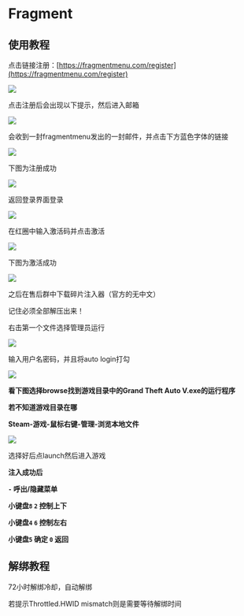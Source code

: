 # Fragment
## 使用教程

点击链接注册：[https://fragmentmenu.com/register](https://fragmentmenu.com/register)

![](<../../.gitbook/assets/image (33).png>)

点击注册后会出现以下提示，然后进入邮箱

![](<../../.gitbook/assets/image (40).png>)

会收到一封fragmentmenu发出的一封邮件，并点击下方蓝色字体的链接

![](<../../.gitbook/assets/image (71).png>)

下图为注册成功

![](<../../.gitbook/assets/image (27).png>)

返回登录界面登录

![](<../../.gitbook/assets/image (92).png>)

在红圈中输入激活码并点击激活

![](<../../.gitbook/assets/image (9).png>)

下图为激活成功

![](<../../.gitbook/assets/image (154).png>)

之后在售后群中下载碎片注入器（官方的无中文）

记住必须全部解压出来！

右击第一个文件选择管理员运行

![](<../../.gitbook/assets/image (63).png>)

输入用户名密码，并且将auto login打勾

![](<../../.gitbook/assets/image (67).png>)

**看下图选择browse找到游戏目录中的Grand Theft Auto V.exe的运行程序**

**若不知道游戏目录在哪**

**Steam-游戏-鼠标右键-管理-浏览本地文件**

![](<../../.gitbook/assets/image (70).png>)

选择好后点launch然后进入游戏

**注入成功后**

**`-` 呼出/隐藏菜单**

**小键盘`8`  `2` 控制上下**

**小键盘`4`  `6` 控制左右**

**小键盘`5` 确定 `0` 返回**

## 解绑教程

72小时解绑冷却，自动解绑

若提示Throttled.HWID mismatch则是需要等待解绑时间
